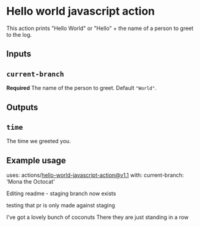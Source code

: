 # Hello world javascript action

This action prints "Hello World" or "Hello" + the name of a person to greet to the log.

## Inputs

## `current-branch`

**Required** The name of the person to greet. Default `"World"`.

## Outputs

## `time`

The time we greeted you.

## Example usage

uses: actions/hello-world-javascript-action@v1.1
with:
current-branch: 'Mona the Octocat'

Editing readme - staging branch now exists

testing that pr is only made against staging

I've got a lovely bunch of coconuts
There they are just standing in a row
